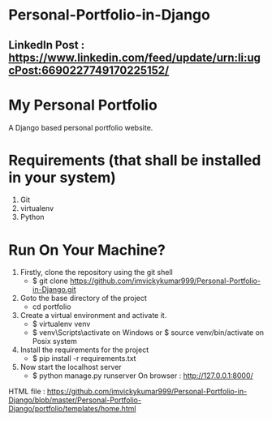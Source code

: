 # Personal-Portfolio-in-Django

LinkedIn Post : https://www.linkedin.com/feed/update/urn:li:ugcPost:6690227749170225152/
--------------

# My Personal Portfolio
  A Django based personal portfolio website.

# Requirements (that shall be installed in your system)
  1. Git
  2. virtualenv
  3. Python

# Run On Your Machine?
  1. Firstly, clone the repository using the git shell 
      - $ git clone https://github.com/imvickykumar999/Personal-Portfolio-in-Django.git
  2. Goto the base directory of the project 
     - cd portfolio 
  3. Create a virtual environment and activate it. 
      - $ virtualenv venv 
      - $ venv\Scripts\activate on Windows or $ source venv/bin/activate on Posix system 
  4. Install the requirements for the project 
      - $ pip install -r requirements.txt 
  5. Now start the localhost server
      - $ python manage.py runserver 
	  On browser : http://127.0.0.1:8000/

HTML file : https://github.com/imvickykumar999/Personal-Portfolio-in-Django/blob/master/Personal-Portfolio-Django/portfolio/templates/home.html
